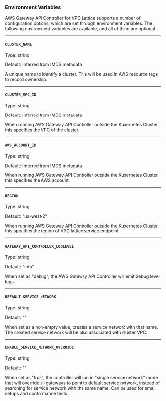### Environment Variables
AWS Gateway API Controller for VPC Lattice supports a number of configuration options, which are set through environment variables.
The following environment variables are available, and all of them are optional.

---

#### `CLUSTER_NAME`

Type: string

Default: Inferred from IMDS metadata

A unique name to identify a cluster. This will be used in AWS resource tags to record ownership.

---

#### `CLUSTER_VPC_ID`

Type: string

Default: Inferred from IMDS metadata

When running AWS Gateway API Controller outside the Kubernetes Cluster, this specifies the VPC of the cluster.

---

#### `AWS_ACCOUNT_ID`

Type: string

Default: Inferred from IMDS metadata

When running AWS Gateway API Controller outside the Kubernetes Cluster, this specifies the AWS account.

---

#### `REGION`

Type: string

Default: "us-west-2"

When running AWS Gateway API Controller outside the Kubernetes Cluster, this specifies the region of VPC lattice service endpoint

---

#### `GATEWAY_API_CONTROLLER_LOGLEVEL`

Type: string

Default: "info"

When set as "debug", the AWS Gateway API Controller will emit debug level logs.


---

#### `DEFAULT_SERVICE_NETWORK`

Type: string

Default: ""

When set as a non-empty value, creates a service network with that name.
The created service network will be also associated with cluster VPC.

---

#### `ENABLE_SERVICE_NETWORK_OVERRIDE`

Type: string

Default: ""

When set as "true", the controller will run in "single service network" mode that will override all gateways
to point to default service network, instead of searching for service network with the same name.
Can be used for small setups and conformance tests.